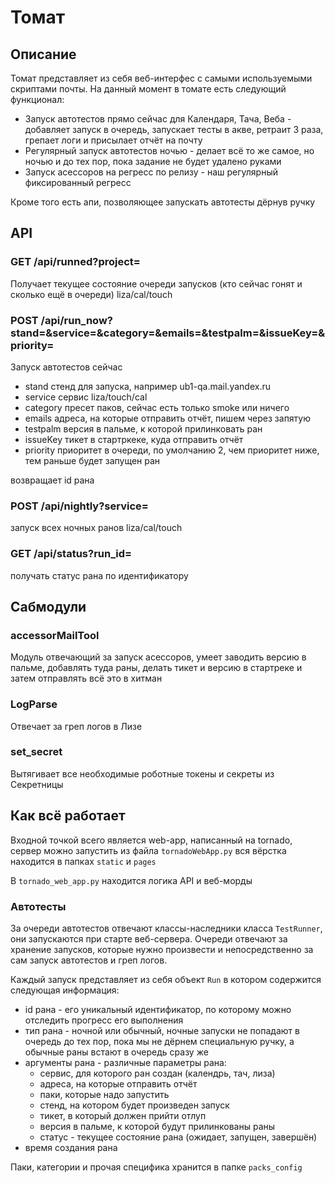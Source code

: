 # Томат

## Описание
Томат представляет из себя веб-интерфес с самыми используемыми скриптами почты.
На данный момент в томате есть следующий функционал:
- Запуск автотестов прямо сейчас для Календаря, Тача, Веба - добавляет запуск в очередь, запускает тесты в акве, ретраит
3 раза, грепает логи и присылает отчёт на почту
- Регулярный запуск автотестов ночью - делает всё то же самое, но ночью и до тех пор, пока задание не будет удалено
руками
- Запуск асессоров на регресс по релизу - наш регулярный фиксированный регресс

Кроме того есть апи, позволяющее запускать автотесты дёрнув ручку

## API
### GET /api/runned?project=
Получает текущее состояние очереди запусков (кто сейчас гонят и сколько ещё в очереди)
liza/cal/touch
### POST /api/run_now?stand=&service=&category=&emails=&testpalm=&issueKey=&priority=
Запуск автотестов сейчас
- stand
стенд для запуска, например ub1-qa.mail.yandex.ru
- service
сервис liza/touch/cal
- category
пресет паков, сейчас есть только smoke или ничего
- emails
адреса, на которые отправить отчёт, пишем через запятую
- testpalm
версия в пальме, к которой прилинковать ран
- issueKey
тикет в стартркеке, куда отправить отчёт
- priority
приоритет в очереди, по умолчанию 2, чем приоритет ниже, тем раньше будет запущен ран

возвращает id рана
### POST /api/nightly?service=
запуск всех ночных ранов
liza/cal/touch
### GET /api/status?run_id=
получать статус рана по идентификатору

## Сабмодули

### accessorMailTool
Модуль отвечающий за запуск асессоров, умеет заводить версию в пальме, добавлять туда раны, делать тикет и версию в
стартреке и затем отправлять всё это в хитман

### LogParse
Отвечает за греп логов в Лизе

### set_secret
Вытягивает все необходимые роботные токены и секреты из Секретницы

## Как всё работает
Входной точкой всего является web-app, написанный на tornado, сервер можно запустить из файла `tornadoWebApp.py` вся
вёрстка находится в папках `static` и `pages`

В `tornado_web_app.py` находится логика API и веб-морды

### Автотесты
За очереди автотестов отвечают классы-наследники класса  `TestRunner`, они запускаются при старте веб-сервера.
Очереди отвечают за хранение запусков, которые нужно произвести и непосредственно за сам запуск автотестов и греп логов.

Каждый запуск представляет из себя объект `Run` в котором содержится следующая информация:
- id рана - его уникальный идентификатор, по которому можно отследить прогресс его выполнения
- тип рана - ночной или обычный, ночные запуски не попадают в очередь до тех пор, пока мы не дёрнем специальную ручку,
а обычные раны встают в очередь сразу же
- аргументы рана - различные параметры рана:
  * сервис, для которого ран создан (календрь, тач, лиза)
  * адреса, на которые отправить отчёт
  * паки, которые надо запустить
  * стенд, на котором будет произведен запуск
  * тикет, в который должен прийти отлуп
  * версия в пальме, к которой будут прилинкованы раны
  * статус - текущее состояние рана (ожидает, запущен, завершён)
- время создания рана

Паки, категории и прочая специфика хранится в папке `packs_config`